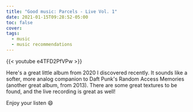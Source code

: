 ```yaml
---
title: "Good music: Parcels - Live Vol. 1"
date: 2021-01-15T09:28:52-05:00
toc: false
cover: 
tags:
  - music
  - music recommendations
---
```


{{< youtube e4TFD2PfVPw >}}

Here's a great little album from 2020 I discovered recently. It sounds like a softer, more analog companion to Daft
Punk's Random Access Memories (another great album, from 2013). There are some great textures to be found, and
the live recording is great as well!

Enjoy your listen :smile:
